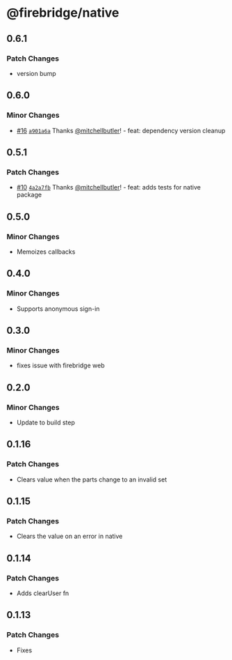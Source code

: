 # @firebridge/native

## 0.6.1

### Patch Changes

- version bump

## 0.6.0

### Minor Changes

- [#16](https://github.com/firebridgekit/Firebridge/pull/16) [`a901a6a`](https://github.com/firebridgekit/Firebridge/commit/a901a6aad327b360788e96362edd1020d0abfffc) Thanks [@mitchellbutler](https://github.com/mitchellbutler)! - feat: dependency version cleanup

## 0.5.1

### Patch Changes

- [#10](https://github.com/firebridgekit/Firebridge/pull/10) [`4a2a7fb`](https://github.com/firebridgekit/Firebridge/commit/4a2a7fb54b98fad110efc6d995e247779143d911) Thanks [@mitchellbutler](https://github.com/mitchellbutler)! - feat: adds tests for native package

## 0.5.0

### Minor Changes

- Memoizes callbacks

## 0.4.0

### Minor Changes

- Supports anonymous sign-in

## 0.3.0

### Minor Changes

- fixes issue with firebridge web

## 0.2.0

### Minor Changes

- Update to build step

## 0.1.16

### Patch Changes

- Clears value when the parts change to an invalid set

## 0.1.15

### Patch Changes

- Clears the value on an error in native

## 0.1.14

### Patch Changes

- Adds clearUser fn

## 0.1.13

### Patch Changes

- Fixes
